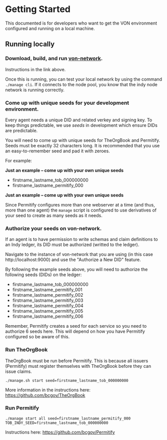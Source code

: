 # Getting Started

This documented is for developers who want to get the VON environment configured and running on a local machine.

## Running locally

### Download, build, and run [von-network](https://github.com/bcgov/von-network).

Instructions in the link above.

Once this is running, you can test your local network by using the command `./manage cli`. If it connects to the node pool, you know that the indy node network is running correctly.

### Come up with unique seeds for your development environment.

Every agent needs a unique DID and related verkey and signing key. To keep things predictable, we use _seeds_ in development which ensure DIDs are predictable.

You will need to come up with unique seeds for TheOrgBook and Permitify. Seeds must be exactly 32 characters long. It is recommended that you use an easy-to-remember seed and pad it with zeroes.

For example:

  **Just an example – come up with your own unique seeds**

  - firstname_lastname_tob_000000000
  - firstname_lastname_permitify_000
  
  **Just an example – come up with your own unique seeds**
    
Since Permitify configures more than one webserver at a time (and thus, more than one agent) the `manage` script is configured to use derivatives of your seed to create as many seeds as it needs.

### Authorize your seeds on von-network.

If an agent is to have permission to write schemas and claim definitions to an Indy ledger, its DID must be authorized (writted to the ledger).

Navigate to the instance of von-network that you are using (in this case http://localhost:9000) and use the "Authorize a New DID" feature.

By following the example seeds above, you will need to authorize the following seeds (DIDs) on the ledger:

- firstname_lastname_tob_000000000
- firstname_lastname_permitify_001
- firstname_lastname_permitify_002
- firstname_lastname_permitify_003
- firstname_lastname_permitify_004
- firstname_lastname_permitify_005
- firstname_lastname_permitify_006

Remember, Permitify creates a seed for each service so you need to authorize 6 seeds here. This will depend on how you have Permitify configured so be aware of this.

### Run TheOrgBook

TheOrgBook must be run before Permitify. This is because all issuers (Permitify) must register themselves with TheOrgBook before they can issue claims.

`./manage.sh start seed=firstname_lastname_tob_000000000`

More information in the instructions here: https://github.com/bcgov/TheOrgBook

### Run Permitify 

`./manage start all seed=firstname_lastname_permitify_000 TOB_INDY_SEED=firstname_lastname_tob_000000000`

Instructions here: https://github.com/bcgov/Permitify


